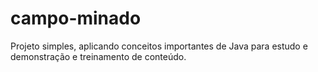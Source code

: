 # campo-minado
Projeto simples, aplicando conceitos importantes de Java para estudo e demonstração e treinamento de conteúdo. 
